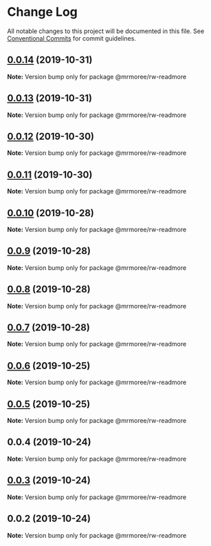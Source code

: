 # Change Log

All notable changes to this project will be documented in this file.
See [Conventional Commits](https://conventionalcommits.org) for commit guidelines.

## [0.0.14](https://github.com/mrmoree/RDComponents/compare/@mrmoree/rw-readmore@0.0.13...@mrmoree/rw-readmore@0.0.14) (2019-10-31)

**Note:** Version bump only for package @mrmoree/rw-readmore





## [0.0.13](https://github.com/mrmoree/RDComponents/compare/@mrmoree/rw-readmore@0.0.12...@mrmoree/rw-readmore@0.0.13) (2019-10-31)

**Note:** Version bump only for package @mrmoree/rw-readmore





## [0.0.12](https://github.com/mrmoree/RDComponents/compare/@mrmoree/rw-readmore@0.0.11...@mrmoree/rw-readmore@0.0.12) (2019-10-30)

**Note:** Version bump only for package @mrmoree/rw-readmore





## [0.0.11](https://github.com/mrmoree/RDComponents/compare/@mrmoree/rw-readmore@0.0.10...@mrmoree/rw-readmore@0.0.11) (2019-10-30)

**Note:** Version bump only for package @mrmoree/rw-readmore





## [0.0.10](https://github.com/mrmoree/RDComponents/compare/@mrmoree/rw-readmore@0.0.9...@mrmoree/rw-readmore@0.0.10) (2019-10-28)

**Note:** Version bump only for package @mrmoree/rw-readmore





## [0.0.9](https://github.com/mrmoree/RDComponents/compare/@mrmoree/rw-readmore@0.0.8...@mrmoree/rw-readmore@0.0.9) (2019-10-28)

**Note:** Version bump only for package @mrmoree/rw-readmore





## [0.0.8](https://github.com/mrmoree/RDComponents/compare/@mrmoree/rw-readmore@0.0.7...@mrmoree/rw-readmore@0.0.8) (2019-10-28)

**Note:** Version bump only for package @mrmoree/rw-readmore





## [0.0.7](https://github.com/mrmoree/RDComponents/compare/@mrmoree/rw-readmore@0.0.6...@mrmoree/rw-readmore@0.0.7) (2019-10-28)

**Note:** Version bump only for package @mrmoree/rw-readmore





## [0.0.6](https://github.com/mrmoree/RDComponents/compare/@mrmoree/rw-readmore@0.0.5...@mrmoree/rw-readmore@0.0.6) (2019-10-25)

**Note:** Version bump only for package @mrmoree/rw-readmore





## [0.0.5](https://github.com/mrmoree/RDComponents/compare/@mrmoree/rw-readmore@0.0.4...@mrmoree/rw-readmore@0.0.5) (2019-10-25)

**Note:** Version bump only for package @mrmoree/rw-readmore





## 0.0.4 (2019-10-24)

**Note:** Version bump only for package @mrmoree/rw-readmore





## [0.0.3](https://github.com/mrmoree/RDComponents/compare/@mrmoree/rw-readmore@0.0.2...@mrmoree/rw-readmore@0.0.3) (2019-10-24)

**Note:** Version bump only for package @mrmoree/rw-readmore





## 0.0.2 (2019-10-24)

**Note:** Version bump only for package @mrmoree/rw-readmore
